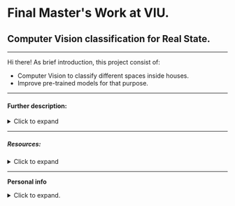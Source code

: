 # Final Master's Work at VIU.
## Computer Vision classification for Real State.

----------------------------------


Hi there! As brief introduction, this project consist of:
- Computer Vision to classify different spaces inside houses.
- Improve pre-trained models for that purpose.

----------------------------------

#### Further description:
<details>
  <summary>Click to expand</summary>
- How to save datasets of images in a pickle and work with it.
- Data augmentation for pickled data.
- Pickling data VS batch loading them straight from the folder.
- Using the tensorflow **image_dataset_from_directory** method.
    - Comparing between using this method straight to the dataset or after creating the *train, test, validation* folders manually.
    - How to create the *train, test, validation* folders shuffling data in order to have a kind of stratified k-folds validation, with physically different folders.
- Data augmentation layer added to sequential nn architectures.
- Generating synthetic data with StyleGAN
- Goodness of different pre-trained models with fine-tuning

</details>


------------------------------------------------

##### Resources:
<details>
  <summary>Click to expand</summary>
    
- The dataset I'm working with: House room dataset (5 different rooms)
    - bathroom
    - bedroom
    - dinning room
    - kitchen
    - living room
    - https://www.kaggle.com/robinreni/house-rooms-image-dataset
    
    
Other possible resources:

- Dataset: House price prediction with exterior front of houses (socal)
    - front (pics)
    - street
    - city
    - number
    - number of bedrooms
    - nomber of bathrooms
    - square feet
    - price
    - https://github.com/ted2020/House-Price-Prediction-via-Computer-Vision (no sé cómo usarlo)
    - kaggle dataset => https://www.kaggle.com/ted8080/house-prices-and-images-socal

- Dataset: House price prediction with 4 different rooms:
    - bathroom  (pics)
    - bedroom    (pics)
    - kitchen    (pics)
    - front of the house     (pics)
    - number of bedrooms
    - number of badooms
    - area
    - zipcode
    - price
    - https://github.com/emanhamed/Houses-dataset (paper incl)


- RoomNet CNN. A Convolutional Neural Net to classify pictures of different rooms of a house/apartment (i don't know how to use it). Trained to classify 6 classes:
    - backyard
    - bathroom
    - bedroom
    - frontyard
    - kitchen
    - livingRoom
    - https://towardsdatascience.com/fast-real-estate-image-classification-using-machine-learning-with-code-32e0539eab96
    - 

- EXAMPLE: Monk library for house room type classification (7 classes)
    - Exterior 
    - bedroom
    - kitchen
    - living_room
    - Interior
    - bathroom
    - dining_room
    - https://towardsdatascience.com/image-classifier-house-room-type-classification-using-monk-library-d633795a42ef
    - https://github.com/Tessellate-Imaging/monk_v1/blob/master/study_roadmaps/4_image_classification_zoo/Classifier%20-%20House%20room%20type%20Claasification.ipynb

- categorizing listing airbnb photos (vigulgativo, no tiene dataset)
    -  Bedrooms
    - Bathrooms
    - Living Rooms
    - Kitchens
    - Swimming Pools
    - Views.
    - https://medium.com/airbnb-engineering/categorizing-listing-photos-at-airbnb-f9483f3ab7e3

</details>

----------------------------------------------


**Personal info**
<details>
  <summary>Click to expand.</summary>

https://www.linkedin.com/in/alberto-vargas-pina/

![alt](output/science_dog.webp)

</details>
